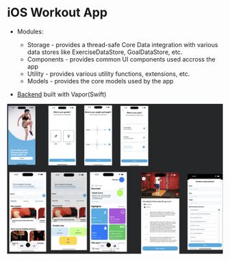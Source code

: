 # iOS Workout App

- Modules:
  - Storage - provides a thread-safe Core Data integration with various data stores like ExerciseDataStore, GoalDataStore, etc. 
  - Components - provides common UI components used accross the app
  - Utility - provides various utility functions, extensions, etc.
  - Models - provides the core models used by the app

- [Backend](https://github.com/bo1ta/musculos-api) built with Vapor(Swift)

![App Flow](exported-preview.png)

